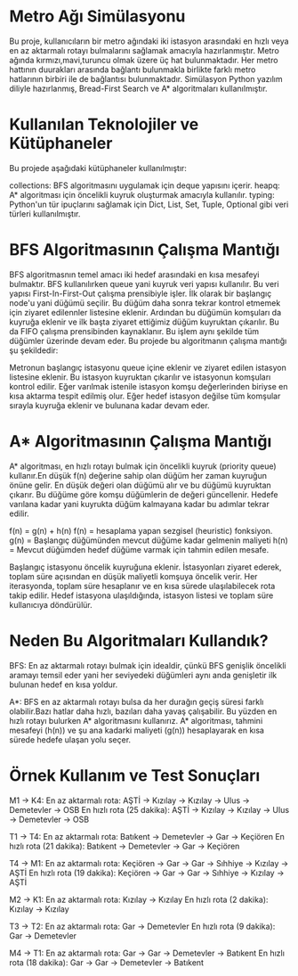 # Metro Ağı Simülasyonu
Bu proje, kullanıcıların bir metro ağındaki iki istasyon arasındaki en hızlı veya en az aktarmalı rotayı bulmalarını sağlamak amacıyla hazırlanmıştır. Metro ağında kırmızı,mavi,turuncu olmak üzere üç hat bulunmaktadır. Her metro hattının duurakları arasında bağlantı bulunmakla birlikte farklı metro hatlarının birbiri ile de bağlantısı bulunmaktadır.
Simülasyon Python yazılım diliyle hazırlanmış, Bread-First Search ve A* algoritmaları kullanılmıştır.

# Kullanılan Teknolojiler ve Kütüphaneler
Bu projede aşağıdaki kütüphaneler kullanılmıştır:

collections: BFS algoritmasını uygulamak için deque yapısını içerir.
heapq: A* algoritması için öncelikli kuyruk oluşturmak amacıyla kullanılır.
typing: Python'un tür ipuçlarını sağlamak için Dict, List, Set, Tuple, Optional gibi veri türleri kullanılmıştır.

# BFS Algoritmasının Çalışma Mantığı

BFS algoritmasnın temel amacı iki hedef arasındaki en kısa mesafeyi bulmaktır. BFS kullanılırken queue yani kuyruk veri yapısı kullanılır. Bu veri yapısı First-In-First-Out çalışma prensibiyle işler. İlk olarak bir başlangıç node'u yani düğümü seçilir. Bu düğüm daha sonra tekrar kontrol etmemek için ziyaret edilennler listesine eklenir. Ardından bu düğümün komşuları da kuyruğa eklenir ve ilk başta ziyaret ettiğimiz düğüm kuyruktan çıkarılır. Bu da FIFO çalışma prensibinden kaynaklanır. Bu işlem aynı şekilde tüm düğümler üzerinde devam eder.  Bu projede bu algoritmanın çalışma mantığı şu şekildedir:

Metronun başlangıç istasyonu queue içine eklenir ve ziyaret edilen istasyon listesine eklenir. Bu istasyon kuyruktan çıkarılır ve istasyonun komşuları kontrol edilir. Eğer varılmak istenile istasyon komşu değerlerinden biriyse en kısa aktarma tespit edilmiş olur. Eğer hedef istasyon değilse tüm komşular sırayla kuyruğa eklenir ve bulunana kadar devam eder.


# A* Algoritmasının Çalışma Mantığı
A* algoritması, en hızlı rotayı bulmak için öncelikli kuyruk (priority queue) kullanır.En düşük f(n) değerine sahip olan düğüm her zaman kuyruğun önüne gelir. En düşük değeri olan düğümü alır ve bu düğümü kuyruktan çıkarır. Bu düğüme göre komşu düğümlerin de değeri güncellenir. Hedefe varılana kadar yani kuyrukta düğüm kalmayana kadar bu adımlar tekrar edilir.

f(n) = g(n) + h(n)
f(n) = hesaplama yapan sezgisel (heuristic) fonksiyon.
g(n) = Başlangıç düğümünden mevcut düğüme kadar gelmenin maliyeti
h(n) = Mevcut düğümden hedef düğüme varmak için tahmin edilen mesafe.

Başlangıç istasyonu öncelik kuyruğuna eklenir. İstasyonları ziyaret ederek, toplam süre açısından en düşük maliyetli komşuya öncelik verir. Her iterasyonda, toplam süre hesaplanır ve en kısa sürede ulaşılabilecek rota takip edilir. Hedef istasyona ulaşıldığında, istasyon listesi ve toplam süre kullanıcıya döndürülür.


# Neden Bu Algoritmaları Kullandık?

BFS: En az aktarmalı rotayı bulmak için idealdir, çünkü BFS genişlik öncelikli aramayı temsil eder yani her seviyedeki düğümleri aynı anda genişletir ilk bulunan hedef en kısa yoldur.

A*: BFS en az aktarmalı  rotayı bulsa da her durağın geçiş süresi farklı olabilir.Bazı hatlar daha hızlı, bazıları daha yavaş çalışabilir. Bu yüzden en hızlı rotayı bulurken A* algoritmasını kullanırız. A* algoritması, tahmini mesafeyi (h(n)) ve şu ana kadarki maliyeti (g(n)) hesaplayarak en kısa sürede hedefe ulaşan yolu seçer.

# Örnek Kullanım ve Test Sonuçları
M1 -> K4:
En az aktarmalı rota: AŞTİ -> Kızılay -> Kızılay -> Ulus -> Demetevler -> OSB
En hızlı rota (25 dakika): AŞTİ -> Kızılay -> Kızılay -> Ulus -> Demetevler -> OSB

T1 -> T4:
En az aktarmalı rota: Batıkent -> Demetevler -> Gar -> Keçiören
En hızlı rota (21 dakika): Batıkent -> Demetevler -> Gar -> Keçiören

T4 -> M1:
En az aktarmalı rota: Keçiören -> Gar -> Gar -> Sıhhiye -> Kızılay -> AŞTİ
En hızlı rota (19 dakika): Keçiören -> Gar -> Gar -> Sıhhiye -> Kızılay -> AŞTİ

M2 -> K1:
En az aktarmalı rota: Kızılay -> Kızılay
En hızlı rota (2 dakika): Kızılay -> Kızılay

T3 -> T2:
En az aktarmalı rota: Gar -> Demetevler
En hızlı rota (9 dakika): Gar -> Demetevler

M4 -> T1:
En az aktarmalı rota: Gar -> Gar -> Demetevler -> Batıkent
En hızlı rota (18 dakika): Gar -> Gar -> Demetevler -> Batıkent










